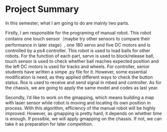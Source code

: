 # Project Summary

In this semester, what I am going to do are mainly two parts.

Firstly, I am responsible for the programing of manual robot. This robot contains one touch sensor（maybe try other sensors to compare their performance in later stage）, one 180 servo and five DC motors and is controlled by a ps4 controller. This robot is used to load balls for other robots.  For the function of each part, servo is used to block/release ball, touch sensor is used to check whether ball reaches expected position and the left DC motors is used for tracks and wheels. For controller, senior students have written a simpe .py file for it. However, some essential modification is need, as they applied different ways to check the button status. Ros is used to receive and send signal in mbed and controller. As for the chassis, we are going to apply the same model and codes as last year. 

Secondly, I’d like to work on the gmapping, which means building a map with laser sensor while robot is moving and locating its own position in process. With this algorithm, efficiency of  the manual robot will be highly improved. However, as gmapping is pretty hard, it depends on whether time is enough. If possible, we will apply gmapping on the chassis. If not, we can take it as preparation for later competition.